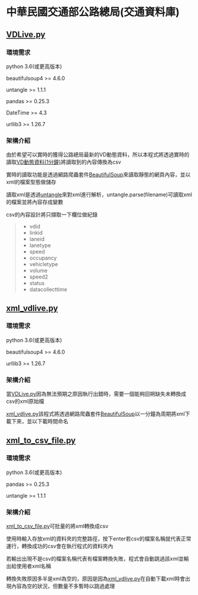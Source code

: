 # 中華民國交通部公路總局(交通資料庫)

## [VDLive.py](VDLive.py)

### 環境需求

python 3.6(或更高版本)

beautifulsoup4 >= 4.6.0

untangle >= 1.1.1

pandas >= 0.25.3

DateTime >= 4.3

urllib3 >= 1.26.7

### 架構介紹

由於希望可以實時的獲得公路總局最新的VD動態資料，所以本程式將透過實時的讀取[VD動態資料(1分鐘)](https://thbapp.thb.gov.tw/opendata/vd/one/VDLiveList.xml)將讀取到的內容傳換為csv

實時的讀取功能是透過網路爬蟲套件[BeautifulSoup](https://www.crummy.com/software/BeautifulSoup/bs4/doc.zh/)來讀取靜態的網頁內容，並以xml的檔案型態做儲存

讀取xml是透過[untangle](https://pypi.org/project/untangle/)來對xml進行解析，untangle.parse(filename)可讀取xml的檔案並將內容存成變數

csv的內容設計將只擷取一下欄位做紀錄
>* vdid
>* linkid
>* laneid
>* lanetype
>* speed
>* occupancy
>* vehicletype
>* volume
>* speed2
>* status
>* datacollecttime

## [xml_vdlive.py](xml_vdlive.py)

### 環境需求

python 3.6(或更高版本)

beautifulsoup4 >= 4.6.0

urllib3 >= 1.26.7

### 架構介紹

當[VDLive.py](VDLive.py)因為無法預期之原因執行出錯時，需要一個能夠回朔缺失未轉換成csv的xml原始檔

[xml_vdlive.py](xml_vdlive.py)該程式將透過網路爬蟲套件[BeautifulSoup](https://www.crummy.com/software/BeautifulSoup/bs4/doc.zh/)以一分鐘為周期將xml下載下來，並以下載時間命名

## [xml_to_csv_file.py](xml_to_csv_file.py)

### 環境需求

python 3.6(或更高版本)

pandas >= 0.25.3

untangle >= 1.1.1

### 架構介紹

[xml_to_csv_file.py](xml_to_csv_file.py)可批量的將xml轉換成csv

使用時輸入存放xml的資料夾的完整路徑，按下enter若csv的檔案名稱就代表正常運行，轉換成功的csv會在執行程式的資料夾內

若輸出出現不是csv的檔案名稱代表有檔案轉換失敗，程式會自動跳過該xml並輸出給使用者xml名稱

轉換失敗原因多半是xml為空的，原因是因為[xml_vdlive.py](xml_vdlive.py)在自動下載xml時會出現內容為空的狀況，但數量不多暫時以跳過處理
